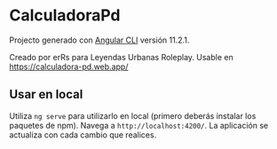 # CalculadoraPd

Projecto generado con [Angular CLI](https://github.com/angular/angular-cli) versión 11.2.1.

Creado por erRs para Leyendas Urbanas Roleplay. Usable en https://calculadora-pd.web.app/

## Usar en local

Utiliza `ng serve` para utilizarlo en local (primero deberás instalar los paquetes de npm). Navega a `http://localhost:4200/`. La aplicación se actualiza con cada cambio que realices.
